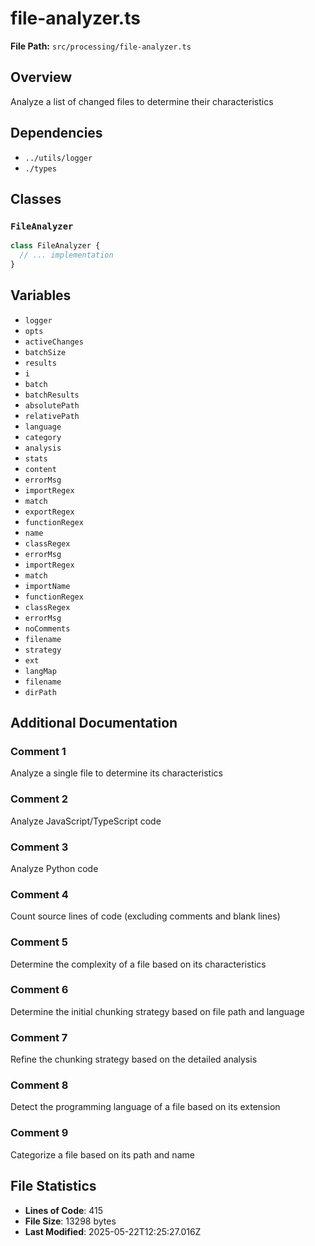 # file-analyzer.ts

**File Path:** `src/processing/file-analyzer.ts`

## Overview

Analyze a list of changed files to determine their characteristics

## Dependencies

- `../utils/logger`
- `./types`

## Classes

### `FileAnalyzer`

```typescript
class FileAnalyzer {
  // ... implementation
}
```

## Variables

- `logger`
- `opts`
- `activeChanges`
- `batchSize`
- `results`
- `i`
- `batch`
- `batchResults`
- `absolutePath`
- `relativePath`
- `language`
- `category`
- `analysis`
- `stats`
- `content`
- `errorMsg`
- `importRegex`
- `match`
- `exportRegex`
- `functionRegex`
- `name`
- `classRegex`
- `errorMsg`
- `importRegex`
- `match`
- `importName`
- `functionRegex`
- `classRegex`
- `errorMsg`
- `noComments`
- `filename`
- `strategy`
- `ext`
- `langMap`
- `filename`
- `dirPath`

## Additional Documentation

### Comment 1

Analyze a single file to determine its characteristics

### Comment 2

Analyze JavaScript/TypeScript code

### Comment 3

Analyze Python code

### Comment 4

Count source lines of code (excluding comments and blank lines)

### Comment 5

Determine the complexity of a file based on its characteristics

### Comment 6

Determine the initial chunking strategy based on file path and language

### Comment 7

Refine the chunking strategy based on the detailed analysis

### Comment 8

Detect the programming language of a file based on its extension

### Comment 9

Categorize a file based on its path and name

## File Statistics

- **Lines of Code**: 415
- **File Size**: 13298 bytes
- **Last Modified**: 2025-05-22T12:25:27.016Z

